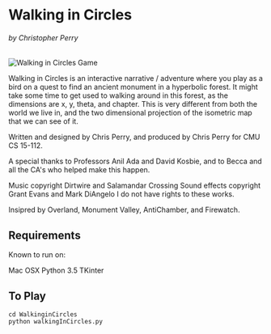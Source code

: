 # Walking in Circles  
###### by Christopher Perry

![Walking in Circles Game](http://67.media.tumblr.com/9bbb28067d08f8eb9887981f2d94413e/tumblr_o6v8ynewcd1sgvwmqo1_r4_500.gif)

Walking in Circles is an interactive narrative / adventure 
where you play as a bird on a quest to find an ancient monument
in a hyperbolic forest. It might take some time to get used to
walking around in this forest, as the dimensions are x, y, 
theta, and chapter. This is very different from both the world
we live in, and the two dimensional projection of the isometric
map that we can see of it. 

Written and designed by Chris Perry, and produced by Chris Perry for CMU CS 15-112.

A special thanks to Professors Anil Ada and David Kosbie, 
and to Becca and all the CA's who helped make this happen.

Music copyright Dirtwire and Salamandar Crossing
Sound effects copyright Grant Evans and Mark DiAngelo
I do not have rights to these works.

Insipred by Overland, Monument Valley, AntiChamber, and Firewatch.

## Requirements

Known to run on:

Mac OSX
Python 3.5
TKinter

## To Play

```
cd WalkinginCircles
python walkingInCircles.py
```